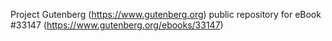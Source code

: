 Project Gutenberg (https://www.gutenberg.org) public repository for eBook #33147 (https://www.gutenberg.org/ebooks/33147)
